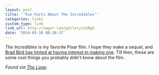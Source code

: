 ```yaml
---
layout: post
title: '‘Fun Facts About The Incredibles’'
categories: links
custom_type: link
link_url: http://imgur.com/gallery/oiNg9
date: '2014-03-10 08:38:37'
---
```

*The Incredibles* is my favorite Pixar film. I hope they make a sequel, and [Brad Bird has hinted at having interest in making one](http://www.hollywoodreporter.com/heat-vision/brad-bird-incredibles-sequel-i-523427). Till then, these are some cool things you probably didn't know about the film.

*Found via [The Loop](http://www.loopinsight.com/2014/03/08/if-you-liked-the-incredibles-even-a-tiny-little-bit/)*.